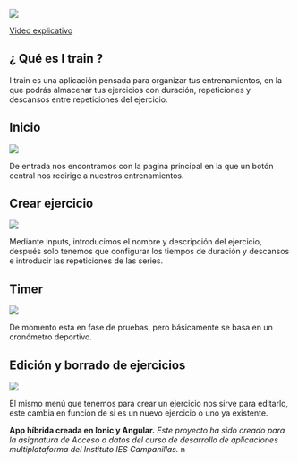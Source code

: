 ![](img/logo.png)





[Video explicativo](https://youtu.be/G0KQ8WiFRAg)

## ¿ Qué es I train ?

I train es una aplicación pensada para organizar tus entrenamientos, en la que podrás almacenar tus ejercicios con duración, repeticiones y descansos entre repeticiones del ejercicio.

## Inicio

![](img/01.gif)

De entrada nos encontramos con la pagina principal en la que un botón central nos redirige a nuestros entrenamientos.

## Crear ejercicio 

![](img/02.gif)

Mediante inputs, introducimos el nombre y descripción del ejercicio, después solo tenemos que configurar los tiempos de duración y descansos e introducir las repeticiones de las series.

## Timer 

![](img/03.gif)

De momento esta en fase de pruebas, pero básicamente se basa en un cronómetro deportivo.

## Edición y borrado de ejercicios

![](img/04.gif)

El mismo menú que tenemos para crear un ejercicio nos sirve para editarlo, este cambia en función de si es un nuevo ejercicio o uno ya existente.


**App híbrida creada en Ionic y Angular.**
_Este proyecto ha sido creado para la asignatura de Acceso a datos del curso de desarrollo de aplicaciones multiplataforma
del Instituto IES Campanillas._
n
